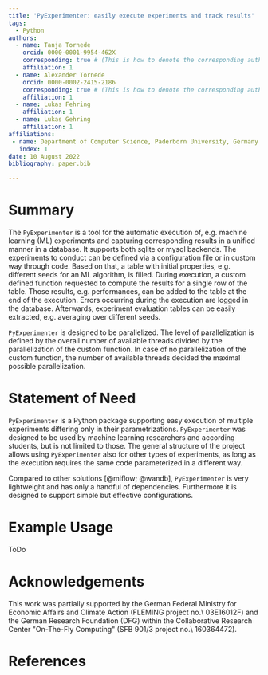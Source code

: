 ```yaml
---
title: 'PyExperimenter: easily execute experiments and track results'
tags:
  - Python
authors:
  - name: Tanja Tornede
    orcid: 0000-0001-9954-462X
    corresponding: true # (This is how to denote the corresponding author)
    affiliation: 1
  - name: Alexander Tornede
    orcid: 0000-0002-2415-2186
    corresponding: true # (This is how to denote the corresponding author)
    affiliation: 1
  - name: Lukas Fehring
    affiliation: 1
  - name: Lukas Gehring
    affiliation: 1
affiliations:
 - name: Department of Computer Science, Paderborn University, Germany
   index: 1
date: 10 August 2022
bibliography: paper.bib

---
```


# Summary

The `PyExperimenter` is a tool for the automatic execution of, e.g. machine learning (ML) experiments and capturing corresponding results in a unified manner in a database. It supports both sqlite or mysql backends. The experiments to conduct can be defined via a configuration file or in custom way through code. Based on that, a table with initial properties, e.g. different seeds for an ML algorithm, is filled. During execution, a custom defined function requested to compute the results for a single row of the table. Those results, e.g. performances, can be added to the table at the end of the execution. Errors occurring during the execution are logged in the database. Afterwards, experiment evaluation tables can be easily extracted, e.g. averaging over different seeds. 

`PyExperimenter` is designed to be parallelized. The level of parallelization is defined by the overall number of available threads divided by the parallelization of the custom function. In case of no parallelization of the custom function, the number of available threads decided the maximal possible parallelization.


# Statement of Need

`PyExperimenter` is a Python package supporting easy execution of multiple experiments differing only in their parametrizations. `PyExperimenter` was designed to be used by machine learning researchers and according students, but is not limited to those. The general structure of the project allows using `PyExperimenter` also for other types of experiments, as long as the execution requires the same code parameterized in a different way.  

Compared to other solutions [@mlflow; @wandb], `PyExperimenter` is very lightweight and has only a handful of dependencies. Furthermore it is designed to support simple but effective configurations. 


# Example Usage
ToDo

# Acknowledgements

This work was partially supported by the German Federal Ministry for Economic Affairs and Climate Action (FLEMING project no.\ 03E16012F) and the German Research Foundation (DFG) within the Collaborative Research Center "On-The-Fly Computing" (SFB 901/3 project no.\ 160364472).


# References
